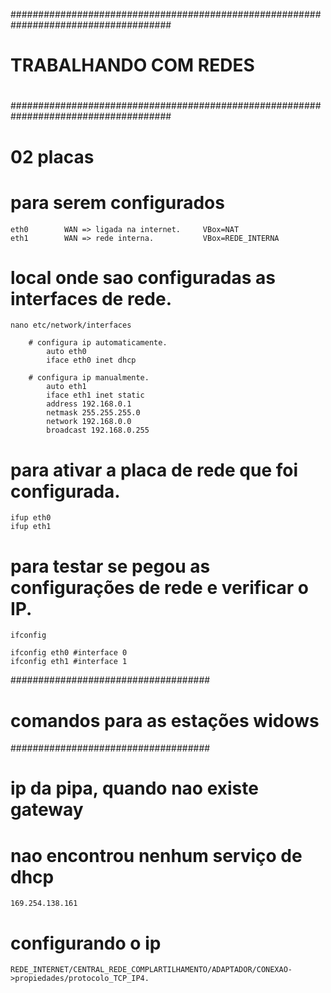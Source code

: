 #####################################################################################
#                                                                                   #
#                  TRABALHANDO COM REDES                                            #
#                                                                                   #
#####################################################################################

# 02 placas
# para serem configurados 
	eth0		WAN => ligada na internet.     VBox=NAT
	eth1		WAN => rede interna.		   VBox=REDE_INTERNA


# local onde sao configuradas as interfaces de rede. 
	nano etc/network/interfaces

		# configura ip automaticamente.
			auto eth0
			iface eth0 inet dhcp

		# configura ip manualmente.
			auto eth1
			iface eth1 inet static
			address 192.168.0.1 
			netmask 255.255.255.0
			network 192.168.0.0
			broadcast 192.168.0.255


# para ativar a placa de rede que foi configurada.
	ifup eth0
	ifup eth1

# para testar se pegou as configurações de rede e verificar o IP.
	ifconfig 

	ifconfig eth0 #interface 0
	ifconfig eth1 #interface 1




####################################
# comandos para as estações widows #
####################################

# ip da pipa, quando nao existe gateway
# nao encontrou nenhum serviço de dhcp
	169.254.138.161

# configurando o ip
	REDE_INTERNET/CENTRAL_REDE_COMPLARTILHAMENTO/ADAPTADOR/CONEXAO->propiedades/protocolo_TCP_IP4.